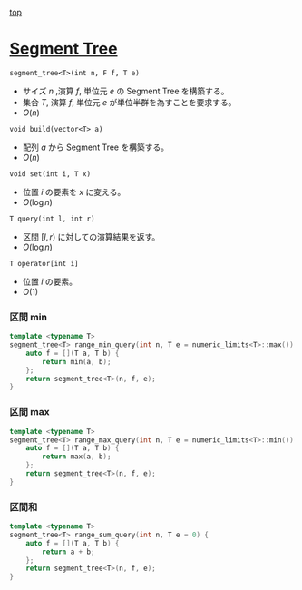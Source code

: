 [top](../README.md)

# [Segment Tree](./segt.hpp)

`segment_tree<T>(int n, F f, T e)`
- サイズ $n$ ,演算 $f$, 単位元 $e$ の Segment Tree を構築する。
- 集合 $T$, 演算 $f$, 単位元 $e$ が単位半群を為すことを要求する。
- $O(n)$

`void build(vector<T> a)`
- 配列 $a$ から Segment Tree を構築する。
- $O(n)$

`void set(int i, T x)`
- 位置 $i$ の要素を $x$ に変える。
- $O(\log{n})$

`T query(int l, int r)`
- 区間 $[l, r)$ に対しての演算結果を返す。
- $O(\log{n})$

`T operator[int i]`
- 位置 $i$ の要素。
- $O(1)$

### 区間 min
```cpp
template <typename T>
segment_tree<T> range_min_query(int n, T e = numeric_limits<T>::max()) {
    auto f = [](T a, T b) {
        return min(a, b);
    };
    return segment_tree<T>(n, f, e);
}
```

### 区間 max
```cpp
template <typename T>
segment_tree<T> range_max_query(int n, T e = numeric_limits<T>::min()) {
    auto f = [](T a, T b) {
        return max(a, b);
    };
    return segment_tree<T>(n, f, e);
}
```

### 区間和
```cpp
template <typename T>
segment_tree<T> range_sum_query(int n, T e = 0) {
    auto f = [](T a, T b) {
        return a + b;
    };
    return segment_tree<T>(n, f, e);
}
```